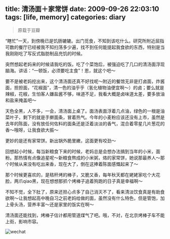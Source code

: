 title: 清汤面＋家常饼
date: 2009-09-26 22:03:10
tags: [life, memory] 
categories: diary
---
> 原载于豆瓣

“瞎忙”一天，到傍晚已是饥肠辘辘。出门觅食，不知到该吃什么。研究所附近屈指可数的餐厅已经被我不知扫荡多少遍，找不到任何能提起我食欲的东西，特别是当我刚刚吃了写反式脂肪制品充饥的时候。

突然想起老妈来的时候请我吃的饭。吃了个菜饱后，被强迫吃了几口的清汤面浮现脑海。讲话：“一顿饭，必须要吃主食”！恩，就这个吧～

要不是被老妈挖出来，这个清汤面还真不好找呢～附近的餐馆无非是打卤面，炸酱面，担担面，“花椒面”，清一色的油乎乎（氢化植物油便宜啊～）的卤；要么就是辣椒，花椒，生怕客人嫌盐酱不够，味道不足，我看大概是卤味道太差，要多放油和盐来掩盖吧～

天色全黑，人不多，一会，清汤面上桌了。面汤表面浮着几点油，绿色的一根是油菜叶子，剩下的就是手擀面条，冒着热气。今年的小麦粉应该还没有上市，虽然是去年的陈面，没有放任何佐料的面条还是泛着淡淡的香气，混合着零星几片葱花的香～哦呀，让我食欲大振～

更妙的是还有家常饼。新出锅外脆里嫩，这面更有咬劲～

回想起小时候，每当新粮食下来的时候，老妈总是会想办法搞到当年的小米，面粉。那热情有点像追星呢～新粮食熬成的小米粥，烙的家常饼，她说那最养人～那个时候从来没有吃出来香，现在大了，倒在这捧着陈面感慨起来了～

那个时候更喜欢的，是秸秆烤的棒子，又脆又香，每年秋天都在姥姥家吃个大花脸，两爪qiao黑，现在想想那抓个烤棒子追着狗跑的日子真是幸福啊～

不知不觉，全下肚了，原来还担心点多了自己消灭不了，看来清淡饮食真是有助食欲啊～让我想起高中晚自习之前老妈给做的面，虽然没有什么特色，但是管饱，加上骨头汤，营养丰富～还是家里的饭实在啊～

清汤面还能找到，烤棒子估计都用管道煤气了吧。哦，不对，在北京烤棒子车不能上街，影响市容。


![wechat](http://daweih.github.io/images/wechat_small_black.jpg)
